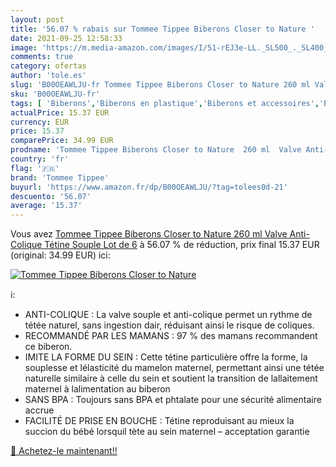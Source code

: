 ```yaml
---
layout: post
title: '56.07 % rabais sur Tommee Tippee Biberons Closer to Nature '
date: 2021-09-25 12:58:33
image: 'https://m.media-amazon.com/images/I/51-rEJ3e-LL._SL500_._SL400_.jpg'
comments: true
category: ofertas
author: 'tole.es'
slug: 'B00OEAWLJU-fr Tommee Tippee Biberons Closer to Nature 260 ml Valve Anti-...'
sku: 'B00OEAWLJU-fr'
tags: [ 'Biberons','Biberons en plastique','Biberons et accessoires','Bébé et Puériculture','Repas de bébé','tommee tippee', ]
actualPrice: 15.37 EUR
currency: EUR
price: 15.37
comparePrice: 34.99 EUR
prodname: 'Tommee Tippee Biberons Closer to Nature  260 ml  Valve Anti-Colique  Tétine Souple  Lot de 6'
country: 'fr'
flag: '🇫🇷'
brand: 'Tommee Tippee'
buyurl: 'https://www.amazon.fr/dp/B00OEAWLJU/?tag=tolees0d-21'
descuento: '56.07'
average: '15.37'
---
```


Vous avez [Tommee Tippee Biberons Closer to Nature  260 ml  Valve Anti-Colique  Tétine Souple  Lot de 6](https://www.amazon.fr/dp/B00OEAWLJU/?tag=tolees0d-21)  à  56.07 % de réduction, prix final  15.37 EUR (original: 34.99 EUR) ici:

[![Tommee Tippee Biberons Closer to Nature ](https://m.media-amazon.com/images/I/51-rEJ3e-LL._SL500_._SL400_.jpg)](https://www.amazon.fr/dp/B00OEAWLJU/?tag=tolees0d-21)

ℹ️:

- ANTI-COLIQUE : La valve souple et anti-colique permet un rythme de tétée naturel, sans ingestion dair, réduisant ainsi le risque de coliques.
- RECOMMANDÉ PAR LES MAMANS : 97 % des mamans recommandent ce biberon.
- IMITE LA FORME DU SEIN : Cette tétine particulière offre la forme, la souplesse et lélasticité du mamelon maternel, permettant ainsi une tétée naturelle similaire à celle du sein et soutient la transition de lallaitement maternel à lalimentation au biberon
- SANS BPA : Toujours sans BPA et phtalate pour une sécurité alimentaire accrue
- FACILITÉ DE PRISE EN BOUCHE : Tétine reproduisant au mieux la succion du bébé lorsquil tète au sein maternel – acceptation garantie

[🛒 Achetez-le maintenant!!](https://www.amazon.fr/dp/B00OEAWLJU/?tag=tolees0d-21)
